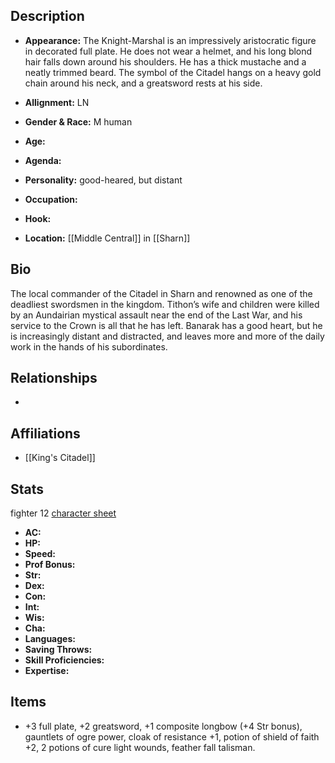 ## Description
- **Appearance:** The Knight-Marshal is an impressively aristocratic figure in decorated full plate. He does not wear a helmet, and his long blond hair falls down around his shoulders. He has a thick mustache and a neatly trimmed beard. The symbol of the Citadel hangs on a heavy gold chain around his neck, and a greatsword rests at his side.

- **Allignment:** LN

- **Gender & Race:** M human

- **Age:** 

- **Agenda:** 

- **Personality:** good-heared, but distant

- **Occupation:** 

- **Hook:** 

- **Location:** [[Middle Central]] in [[Sharn]]

## Bio
 The local commander of the Citadel in Sharn and renowned as one of the deadliest swordsmen in the kingdom. Tithon’s wife and children were killed by an Aundairian mystical assault near the end of the Last War, and his service to the Crown is all that he has left. Banarak has a good heart, but he is increasingly distant and distracted, and leaves more and more of the daily work in the hands of his subordinates.

## Relationships
- 

## Affiliations
- [[King's Citadel]]

## Stats
fighter 12
[character sheet](https://www.dndbeyond.com/profile/AByte/characters/53870874)
- **AC:** 
- **HP:** 
- **Speed:** 
- **Prof Bonus:** 
- **Str:** 
- **Dex:** 
- **Con:** 
- **Int:** 
- **Wis:** 
- **Cha:** 
- **Languages:** 
- **Saving Throws:** 
- **Skill Proficiencies:** 
- **Expertise:** 


## Items
- +3 full plate, +2 greatsword, +1 composite longbow (+4 Str bonus), gauntlets of ogre power, cloak of resistance +1, potion of shield of faith +2, 2 potions of cure light wounds, feather fall talisman.

